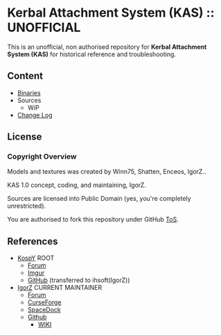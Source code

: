 # Kerbal Attachment System (KAS) :: UNOFFICIAL

This is an unofficial, non authorised repository for **Kerbal Attachment System (KAS)** for historical reference and troubleshooting.


## Content
* [Binaries](https://github.com/net-lisias-ksph/KAS/tree/Archive)
* Sources
	+ WiP
* [Change Log](./CHANGE_LOG.md)


## License

### Copyright Overview

Models and textures was created by Winn75, Shatten, Enceos, IgorZ..

KAS 1.0 concept, coding, and maintaining, IgorZ.

Sources are licensed into Public Domain (yes, you're completely unrestricted).

You are authorised to fork this repository under GitHub [ToS](https://help.github.com/articles/github-terms-of-service/).


## References

* [KospY](https://forum.kerbalspaceprogram.com/index.php?/profile/33868-kospy/) ROOT
	+ [Forum](https://forum.kerbalspaceprogram.com/index.php?/topic/83468-112-kerbal-attachment-system-kas-058/)
	+ [Imgur](https://imgur.com/a/GnRSq)
	+ [GitHub](https://github.com/KospY/KAS/) (transferred to ihsoft(IgorZ)) 
* [IgorZ](https://forum.kerbalspaceprogram.com/index.php?/profile/155445-igorz/) CURRENT MAINTAINER
    + [Forum](https://forum.kerbalspaceprogram.com/index.php?/topic/142594-minimum-ksp-version-111-kerbal-attachment-system-kas-v110/)
    + [CurseForge](https://www.curseforge.com/kerbal/ksp-mods/kerbal-attachment-system-kas/)
    + [SpaceDock](https://spacedock.info/mod/1987/Kerbal%20Attachment%20System%20%28KAS%29#changelog)
    + [Github](https://github.com/ihsoft/KAS/)
    	- [WIKI](https://github.com/ihsoft/KAS.wiki) 
